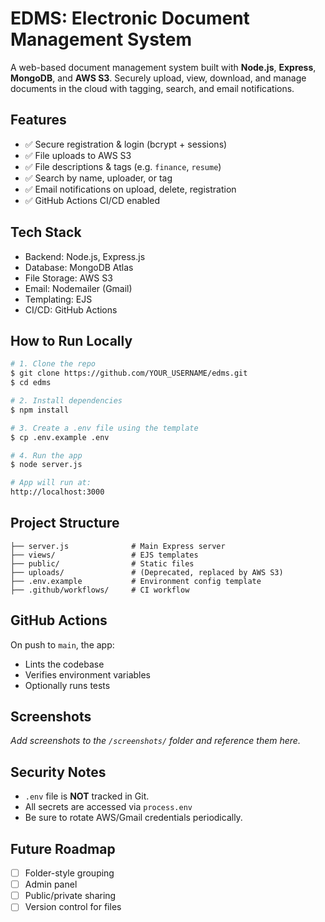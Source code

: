 # EDMS: Electronic Document Management System

A web-based document management system built with **Node.js**, **Express**, **MongoDB**, and **AWS S3**. Securely upload, view, download, and manage documents in the cloud with tagging, search, and email notifications.

## Features

- ✅ Secure registration & login (bcrypt + sessions)
- ✅ File uploads to AWS S3
- ✅ File descriptions & tags (e.g. `finance`, `resume`)
- ✅ Search by name, uploader, or tag
- ✅ Email notifications on upload, delete, registration
- ✅ GitHub Actions CI/CD enabled

## Tech Stack

- Backend: Node.js, Express.js
- Database: MongoDB Atlas
- File Storage: AWS S3
- Email: Nodemailer (Gmail)
- Templating: EJS
- CI/CD: GitHub Actions

## How to Run Locally

```bash
# 1. Clone the repo
$ git clone https://github.com/YOUR_USERNAME/edms.git
$ cd edms

# 2. Install dependencies
$ npm install

# 3. Create a .env file using the template
$ cp .env.example .env

# 4. Run the app
$ node server.js

# App will run at:
http://localhost:3000
```

## Project Structure

```
├── server.js              # Main Express server
├── views/                 # EJS templates
├── public/                # Static files
├── uploads/               # (Deprecated, replaced by AWS S3)
├── .env.example           # Environment config template
├── .github/workflows/     # CI workflow
```

## GitHub Actions

On push to `main`, the app:

- Lints the codebase
- Verifies environment variables
- Optionally runs tests

## Screenshots

_Add screenshots to the `/screenshots/` folder and reference them here._

## Security Notes

- `.env` file is **NOT** tracked in Git.
- All secrets are accessed via `process.env`
- Be sure to rotate AWS/Gmail credentials periodically.

## Future Roadmap

- [ ] Folder-style grouping
- [ ] Admin panel
- [ ] Public/private sharing
- [ ] Version control for files
